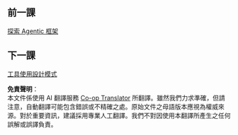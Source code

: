<!--
CO_OP_TRANSLATOR_METADATA:
{
  "original_hash": "33243670d725b71857eee62f64ac2d09",
  "translation_date": "2025-05-20T07:24:18+00:00",
  "source_file": "03-agentic-design-patterns/README.md",
  "language_code": "tw"
}
-->
## 前一課

[探索 Agentic 框架](../02-explore-agentic-frameworks/README.md)

## 下一課

[工具使用設計模式](../04-tool-use/README.md)

**免責聲明**：  
本文件係使用 AI 翻譯服務 [Co-op Translator](https://github.com/Azure/co-op-translator) 所翻譯。雖然我們力求準確，但請注意，自動翻譯可能包含錯誤或不精確之處。原始文件之母語版本應視為權威來源。對於重要資訊，建議採用專業人工翻譯。我們不對因使用本翻譯所產生之任何誤解或誤譯負責。